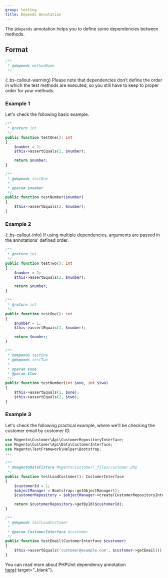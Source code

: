 ```yaml
---
group: testing
title: Depends Annotation
---
```


The `@depends` annotation helps you to define some dependencies between methods.

## Format

```php
/**
 * @depends methodName
 */
```

{:.bs-callout-warning}
Please note that dependencies don't define the order in which the test methods are executed, so you still have to keep to proper order for your methods.

### Example 1

Let's check the following basic example.

```php
/**
 * @return int
 */
public function testOne(): int
{
    $number = 2;
    $this->assertEquals(2, $number);

    return $number;
}

/**
 * @depends testOne
 *
 * @param $number
 */
public function testNumber($number)
{
    $this->assertEquals(2, $number);
}
```

### Example 2

{:.bs-callout-info}
If using multiple dependencies, arguments are passed in the annotations' defined order.

```php
/**
 * @return int
 */
public function testTwo(): int
{
    $number = 2;
    $this->assertEquals(2, $number);

    return $number;
}

/**
 * @return int
 */
public function testOne(): int
{
    $number = 1;
    $this->assertEquals(1, $number);

    return $number;
}

/**
 * @depends testOne
 * @depends testTwo
 *
 * @param $one
 * @param $two
 */
public function testNumber(int $one, int $two)
{
    $this->assertEquals(1, $one);
    $this->assertEquals(2, $two);
}
```

### Example 3

Let's check the following practical example, where we'll be checking the customer email by customer ID.

```php
use Magento\Customer\Api\CustomerRepositoryInterface;
use Magento\Customer\Api\Data\CustomerInterface;
use Magento\TestFramework\Helper\Bootstrap;
...

/**
 * @magentoDataFixture Magento/Customer/_files/customer.php
 */
public function testLoadCustomer(): CustomerInterface
{
    $customerId = 1;
    $objectManager = Bootstrap::getObjectManager();
    $customerRepository = $objectManager->create(CustomerRepositoryInterface::class);

    return $customerRepository->getById($customerId);
}

/**
 * @depends testLoadCustomer
 *
 * @param CustomerInterface $customer
 */
public function testEmail(CustomerInterface $customer)
{
    $this->assertEquals('customer@example.com', $customer->getEmail());
}
```

You can read more about PHPUnit dependency annotation [here](https://phpunit.readthedocs.io/en/8.2/annotations.html#depends){:target="_blank"}.
